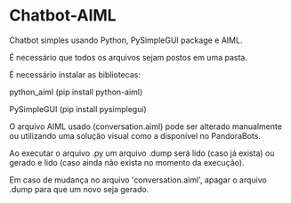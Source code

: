 # Chatbot-AIML

Chatbot simples usando Python, PySimpleGUI package e AIML.

É necessário que todos os arquivos sejam postos em uma pasta.

É necessário instalar as bibliotecas:

python_aiml (pip install python-aiml)

PySimpleGUI (pip install pysimplegui)

O arquivo AIML usado (conversation.aiml) pode ser alterado manualmente ou utilizando uma solução visual como a disponível no PandoraBots.

Ao executar o arquivo .py um arquivo .dump será lido (caso já exista) ou gerado e lido (caso ainda não exista no momento da execução).

Em caso de mudança no arquivo 'conversation.aiml', apagar o arquivo .dump para que um novo seja gerado.

